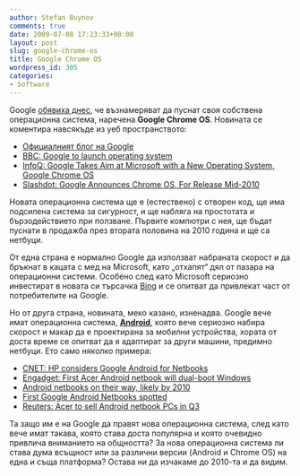 ```yaml
---
author: Stefan Buynov
comments: true
date: 2009-07-08 17:23:33+00:00
layout: post
slug: google-chrome-os
title: Google Chrome OS
wordpress_id: 305
categories:
- Software
---
```


Google [обявиха днес](http://googleblog.blogspot.com/2009/07/introducing-google-chrome-os.html), че възнамеряват да пуснат своя собствена операционна система, наречена **Google Chrome OS**. Новината се коментира навсякъде из уеб пространството:

	
  * [Официалният блог на Google](http://googleblog.blogspot.com/2009/07/introducing-google-chrome-os.html)
  * [BBC: Google to launch operating system](http://news.bbc.co.uk/2/hi/technology/8139711.stm)
  * [InfoQ: Google Takes Aim at Microsoft with a New Operating System, Google Chrome OS](http://www.infoq.com/news/2009/07/Google-Chrome-OS)
  * [Slashdot: Google Announces Chrome OS, For Release Mid-2010](http://tech.slashdot.org/story/09/07/08/0953238/Google-Announces-Chrome-OS-For-Release-Mid-2010?from=rss)

Новата операционна система ще е (естествено) с отворен код, ще има подсилена система за сигурност, и ще набляга на простотата и бързодействието при ползване. Първите компютри с нея, ще бъдат пуснати в продажба през втората половина на 2010 година и ще са нетбуци.

От една страна е нормално Google да използват набраната скорост и да бръкнат в кацата с мед на Microsoft, като „отхапят“ дял от пазара на операционни системи. Особено след като Microsoft сериозно инвестират в новата си търсачка [Bing](http://www.bing.com/) и се опитват да привлекат част от потребителите на Google.

Но от друга страна, новината, меко казано, изненадва. Google вече имат операционна система, [**Android**](http://www.android.com/), която вече сериозно набира скорост и макар да е проектирана за мобилни устройства, хората от доста време се опитват да я адаптират за други машини, предимно нетбуци. Ето само няколко примера:
	
  * [CNET: HP considers Google Android for Netbooks](http://news.cnet.com/8301-1035_3-10208594-94.html?tag=mncol;txt)
  * [Engadget: First Acer Android netbook will dual-boot Windows](http://www.engadget.com/2009/06/05/first-acer-android-netbook-will-dual-boot-windows/)
  * [Android netbooks on their way, likely by 2010](http://digital.venturebeat.com/2009/01/01/android-netbooks-on-their-way-likely-by-2010/)
  * [First Google Android Netbooks spotted](http://blogs.computerworld.com/first_google_android_netbooks_spotted)
  * [Reuters: Acer to sell Android netbook PCs in Q3](http://www.reuters.com/article/marketsNews/idUSTP18980620090602)

Та защо им е на Google да правят нова операционна система, след като вече имат такава, която става доста популярна и която очевидно привлича вниманието на общността? За нова операционна система ли става дума всъщност или за различни версии (Android и Chrome OS) на една и съща платформа? Остава ни да изчакаме до 2010-та и да видим.

